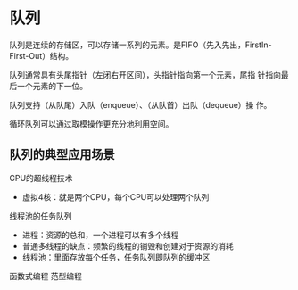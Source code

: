 # 队列
队列是连续的存储区，可以存储一系列的元素。是FIFO（先入先出，FirstIn-First-Out）结构。

队列通常具有头尾指针（左闭右开区间），头指针指向第一个元素，尾指 针指向最后一个元素的下一位。

队列支持（从队尾）入队（enqueue）、（从队首）出队（dequeue）操 作。

循环队列可以通过取模操作更充分地利用空间。

## 队列的典型应用场景

CPU的超线程技术

- 虚拟4核：就是两个CPU，每个CPU可以处理两个队列

线程池的任务队列

- 进程：资源的总和，一个进程可以有多个线程
- 普通多线程的缺点：频繁的线程的销毁和创建对于资源的消耗
- 线程池：里面存放每个任务，任务队列即队列的缓冲区

函数式编程
范型编程